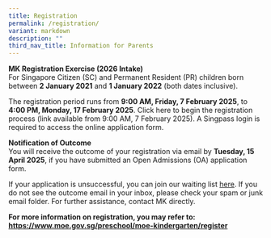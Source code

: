 ```yaml
---
title: Registration
permalink: /registration/
variant: markdown
description: ""
third_nav_title: Information for Parents
---
```

<b>MK Registration Exercise (2026 Intake)</b><br>
For Singapore Citizen (SC) and Permanent Resident (PR) children born between <b>2 January 2021</b> and <b>1 January 2022</b> (both dates inclusive).

The registration period runs from <b>9:00 AM, Friday, 7 February 2025</b>, to <b>4:00 PM, Monday, 17 February 2025</b>. Click here to begin the registration process (link available from 9:00 AM, 7 February 2025). A Singpass login is required to access the online application form.

<b>Notification of Outcome</b><br>
You will receive the outcome of your registration via email by <b>Tuesday, 15 April 2025</b>, if you have submitted an Open Admissions (OA) application form.

If your application is unsuccessful, you can join our waiting list <a target="blank" href="https://go.gov.sg/mkrs-waitlist1">here</a>. If you do not see the outcome email in your inbox, please check your spam or junk email folder. For further assistance, contact MK directly.

**For more information on registration, you may refer to: <br>
https://www.moe.gov.sg/preschool/moe-kindergarten/register**